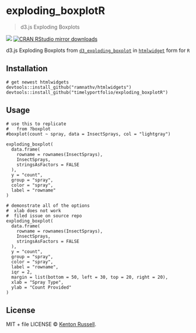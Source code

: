exploding\_boxplotR
===================

> d3.js Exploding Boxplots

[![](http://www.r-pkg.org/badges/version/exploding_boxplotR)](http://www.r-pkg.org/pkg/exploding_boxplotR)
[![CRAN RStudio mirror
downloads](http://cranlogs.r-pkg.org/badges/exploding_boxplotR)](http://www.r-pkg.org/pkg/exploding_boxplotR)

d3.js Exploding Boxplots from [`d3_exploding_boxplot`](https://github.com/mcaule/d3_exploding_boxplot) in
[`htmlwidget`](http://htmlwidgets.org) form for `R`

Installation
------------

    # get newest htmlwidgets
    devtools::install_github("ramnathv/htmlwidgets")
    devtools::install_github("timelyportfolio/exploding_boxplotR")

Usage
-----

    # use this to replicate
    #   from ?boxplot
    #boxplot(count ~ spray, data = InsectSprays, col = "lightgray")

    exploding_boxplot(
      data.frame(
        rowname = rownames(InsectSprays),
        InsectSprays,
        stringsAsFactors = FALSE
      ),
      y = "count",
      group = "spray",
      color = "spray",
      label = "rowname"
    )

    # demonstrate all of the options
    #  xlab does not work
    #  filed issue on source repo
    exploding_boxplot(
      data.frame(
        rowname = rownames(InsectSprays),
        InsectSprays,
        stringsAsFactors = FALSE
      ),
      y = "count",
      group = "spray",
      color = "spray",
      label = "rowname",
      iqr = 2,
      margin = list(bottom = 50, left = 30, top = 20, right = 20),
      xlab = "Spray Type",
      ylab = "Count Provided"
    )

License
-------

MIT + file LICENSE © [Kenton Russell](https://github.com/).
